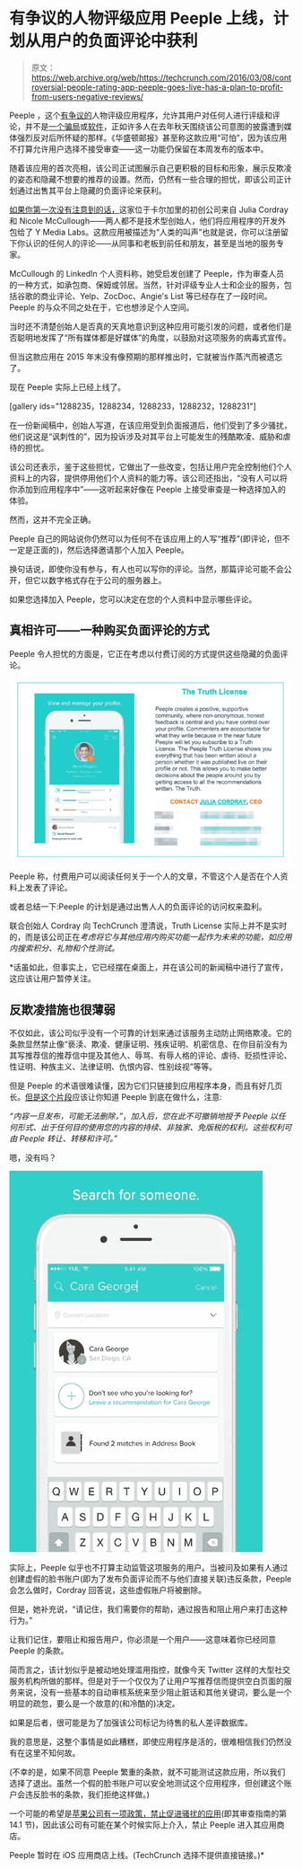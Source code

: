 # 有争议的人物评级应用 Peeple 上线，计划从用户的负面评论中获利 

> 原文：<https://web.archive.org/web/https://techcrunch.com/2016/03/08/controversial-people-rating-app-peeple-goes-live-has-a-plan-to-profit-from-users-negative-reviews/>

Peeple ，这个[有争议的](https://web.archive.org/web/20221227100053/https://techcrunch.com/2015/10/05/much-ado-about-peeple/)人物评级应用程序，允许其用户对任何人进行评级和评论，并不是[一个骗局](https://web.archive.org/web/20221227100053/http://www.newsweek.com/was-peeple-just-joke-379706)或[软件](https://web.archive.org/web/20221227100053/http://www.snopes.com/2015/10/01/peeple/)，正如许多人在去年秋天围绕该公司意图的披露遭到媒体强烈反对后所怀疑的那样。《华盛顿邮报》甚至称这款应用“可怕”，因为该应用不打算允许用户选择不接受审查——这一功能仍保留在本周发布的版本中。

随着该应用的首次亮相，该公司正试图展示自己更积极的目标和形象，展示反欺凌的姿态和隐藏不想要的推荐的设置。然而，仍然有一些合理的担忧，即该公司正计划通过出售其平台上隐藏的负面评论来获利。

[如果你第一次没有注意到的话，](https://web.archive.org/web/20221227100053/https://techcrunch.com/2015/10/05/much-ado-about-peeple/)这家位于卡尔加里的初创公司来自 Julia Cordray 和 Nicole McCullough——两人都不是技术型创始人，他们将应用程序的开发外包给了 Y Media Labs。这款应用被描述为“人类的叫声”也就是说，你可以注册留下你认识的任何人的评论——从同事和老板到前任和朋友，甚至是当地的服务专家。

McCullough 的 LinkedIn 个人资料称，她受启发创建了 Peeple，作为审查人员的一种方式，如承包商、保姆或邻居。当然，针对评级专业人士和企业的服务，包括谷歌的商业评论、Yelp、ZocDoc、Angie's List 等已经存在了一段时间。Peeple 的与众不同之处在于，它也想涉足个人空间。

当时还不清楚创始人是否真的天真地意识到这种应用可能引发的问题，或者他们是否聪明地发挥了“所有媒体都是好媒体”的角度，以鼓励对这项服务的病毒式宣传。

但当这款应用在 2015 年末没有像预期的那样推出时，它就被当作蒸汽而被遗忘了。

现在 Peeple 实际上已经上线了。

[gallery ids="1288235，1288234，1288233，1288232，1288231"]

在一份新闻稿中，创始人写道，在该应用受到负面报道后，他们受到了多少骚扰，他们说这是“讽刺性的”，因为投诉涉及对其平台上可能发生的残酷欺凌、威胁和虐待的担忧。

该公司还表示，鉴于这些担忧，它做出了一些改变，包括让用户完全控制他们个人资料上的内容，提供停用他们个人资料的能力等。该公司还指出，“没有人可以将你添加到应用程序中”——这听起来好像在 Peeple 上接受审查是一种选择加入的体验。

然而，这并不完全正确。

Peeple 自己的网站说你仍然可以为任何不在该应用上的人写“推荐”(即评论，但不一定是正面的)，然后选择邀请那个人加入 Peeple。

换句话说，即使你没有参与，有人也可以写你的评论。当然，那篇评论可能不会公开，但它以数字格式存在于公司的服务器上。

如果您选择加入 Peeple，您可以决定在您的个人资料中显示哪些评论。

## 真相许可——一种购买负面评论的方式

Peeple 令人担忧的方面是，它正在考虑以付费订阅的方式提供这些隐藏的负面评论。

![peeple-truth-license](img/d01a8cce69c1d6e7637258ecd8491044.png)

Peeple 称，付费用户可以阅读任何关于一个人的文章，不管这个人是否在个人资料上发表了评论。

或者总结一下:Peeple 的计划是通过出售人人的负面评论的访问权来盈利。

联合创始人 Cordray 向 TechCrunch 澄清说，Truth License 实际上并不是实时的，而是该公司正在*考虑将它与其他应用内购买功能一起作为未来的功能，如应用内搜索积分、礼物和个性测试。*

 *话虽如此，但事实上，它已经摆在桌面上，并在该公司的新闻稿中进行了宣传，这应该让用户暂停关注。

## 反欺凌措施也很薄弱

不仅如此，该公司似乎没有一个可靠的计划来通过该服务主动防止网络欺凌。它的条款显然禁止像“亵渎、欺凌、健康证明、残疾证明、机密信息、在你目前没有为其写推荐信的推荐信中提及其他人、辱骂、有辱人格的评论、虐待、贬损性评论、性证明、种族主义、法律证明、仇恨内容、性别歧视”等等。

但是 Peeple 的术语很难读懂，因为它们只链接到应用程序本身，而且有好几页长。[但是这个片段](https://web.archive.org/web/20221227100053/https://techcrunch.com/wp-content/uploads/2016/03/peeple-terms-snippet.png)应该让你知道 Peeple 到底在做什么，注意:

*“内容一旦发布，可能无法删除，”*，*加入后，您在此不可撤销地授予 Peeple 以任何形式、出于任何目的使用您的内容的持续、非独家、免版税的权利。这些权利可由 Peeple 转让、转移和许可。”*

嗯，没有吗？

![search-for-someone-1](img/c5c5cfc3a55ffb847b6b74bee61f2e7f.png)

实际上，Peeple 似乎也不打算主动监管这项服务的用户。当被问及如果有人通过创建虚假的脸书账户(即为了发布负面评论而不与他们直接关联)违反条款，Peeple 会怎么做时，Cordray 回答说，这些虚假账户将被删除。

但是，她补充说，“请记住，我们需要你的帮助，通过报告和阻止用户来打击这种行为。”

让我们记住，要阻止和报告用户，你必须是一个用户——这意味着你已经同意 Peeple 的条款。

简而言之，该计划似乎是被动地处理滥用指控，就像今天 Twitter 这样的大型社交服务机构所做的那样。但是对于一个仅仅为了让用户写推荐信而提供空白页面的服务来说，没有一些基本的自动审核系统来至少阻止脏话和其他关键词，要么是一个明显的疏忽，要么是一个故意的(和冷酷的)决定。

如果是后者，很可能是为了加强该公司标记为待售的私人差评数据库。

我的意思是，这整个事情是如此糟糕，即使应用程序是活的，很难相信我们仍然没有在这里不知何故。

(不幸的是，如果不同意 Peeple 繁重的条款，就不可能测试这款应用，所以我们选择了退出。虽然一个假的脸书账户可以安全地测试这个应用程序，但创建这个账户会违反脸书的条款，我们拒绝这样做。)

一个可能的希望是[苹果公司有一项政策，禁止促进骚扰的应用](https://web.archive.org/web/20221227100053/https://developer.apple.com/app-store/review/guidelines/#personal-attacks)(即其审查指南的第 14.1 节)，因此该公司有可能在某个时候实际上介入，禁止 Peeple 进入其应用商店。

Peeple 暂时在 iOS 应用商店上线。(TechCrunch 选择不提供直接链接。)*